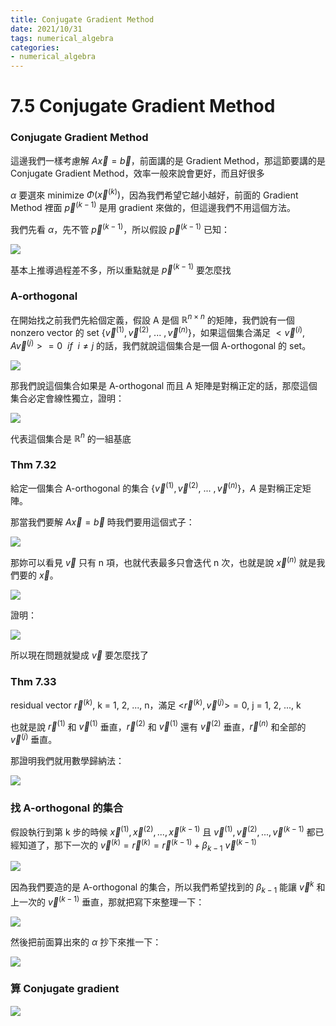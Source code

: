 ```yaml
---
title: Conjugate Gradient Method
date: 2021/10/31
tags: numerical_algebra
categories:
- numerical_algebra
---
```


# 7.5 Conjugate Gradient Method

### Conjugate Gradient Method

這邊我們一樣考慮解 $A\vec x = \vec b$，前面講的是 Gradient Method，那這節要講的是 Conjugate Gradient Method，效率一般來說會更好，而且好很多

$\alpha$ 要選來 minimize $\Phi(\vec x^{(k)})$，因為我們希望它越小越好，前面的 Gradient Method 裡面 $\vec p^{(k-1)}$ 是用 gradient 來做的，但這邊我們不用這個方法。

我們先看 $\alpha$，先不管 $\vec p^{(k-1)}$，所以假設 $\vec p^{(k-1)}$ 已知：

![](https://i.imgur.com/eMKeK5Q.jpg)

基本上推導過程差不多，所以重點就是 $\vec p^{(k-1)}$ 要怎麼找

### A-orthogonal

在開始找之前我們先給個定義，假設 A 是個 $\mathbb{R}^{n\times n}$ 的矩陣，我們說有一個 nonzero vector 的 set $\{\vec v^{(1)}, \vec v^{(2)},\ ...\ , \vec v^{(n)}\}$，如果這個集合滿足 $<\vec v^{(i)}, A\vec v^{(j)}> = 0\  \ if\ \ i \ne j$ 的話，我們就說這個集合是一個 A-orthogonal 的 set。

![](https://i.imgur.com/yruJFp1.png)

那我們說這個集合如果是 A-orthogonal 而且 A 矩陣是對稱正定的話，那麼這個集合必定會線性獨立，證明：

![](https://i.imgur.com/Py7hbYz.jpg)

代表這個集合是 $\mathbb{R}^n$ 的一組基底

### Thm 7.32

給定一個集合 A-orthogonal 的集合 $\{\vec v^{(1)}, \vec v^{(2)},\ ...\ , \vec v^{(n)}\}$，$A$ 是對稱正定矩陣。

那當我們要解 $A\vec x = \vec b$ 時我們要用這個式子：

![](https://i.imgur.com/0SwpK03.png)

那妳可以看見 $\vec v$ 只有 n 項，也就代表最多只會迭代 n 次，也就是說 $\vec x^{(n)}$ 就是我們要的 $\vec x$。

![](https://i.imgur.com/BoKAiIk.png)

證明：

![](https://i.imgur.com/7jU8ZoQ.jpg)

所以現在問題就變成 $\vec v$ 要怎麼找了

### Thm 7.33

residual vector $\vec r^{(k)}$, k = 1, 2, ..., n，滿足 <$\vec r^{(k)}, \vec v^{(j)}$>$= 0$, j = 1, 2, ..., k

也就是說 $\vec r^{(1)}$ 和 $\vec v^{(1)}$ 垂直，$\vec r^{(2)}$ 和 $\vec v^{(1)}$ 還有 $\vec v^{(2)}$ 垂直，$\vec r^{(n)}$ 和全部的 $\vec v^{(j)}$ 垂直。

那證明我們就用數學歸納法：

![](https://i.imgur.com/aec9JWb.jpg)

### 找 A-orthogonal 的集合

假設執行到第 k 步的時候 $\vec x^{(1)}, \vec x^{(2)}, ... , \vec x^{(k-1)}$ 且 $\vec v^{(1)}, \vec v^{(2)}, ... , \vec v^{(k-1)}$ 都已經知道了，那下一次的 $\vec v^{(k)} = \vec r^{(k)} = \vec r^{(k-1)} + \beta_{k-1}\ \vec v^{(k-1)}$

![](https://i.imgur.com/ckjZQTy.png)

因為我們要造的是 A-orthogonal 的集合，所以我們希望找到的 $\beta_{k-1}$ 能讓 $\vec v^k$ 和上一次的 $\vec v^{(k-1)}$ 垂直，那就把寫下來整理一下：

![](https://i.imgur.com/JVCQTci.png)

然後把前面算出來的 $\alpha$ 抄下來推一下：

![](https://i.imgur.com/sv9fOQw.png)

### 算 Conjugate gradient

![](https://i.imgur.com/gsjvMql.jpg)